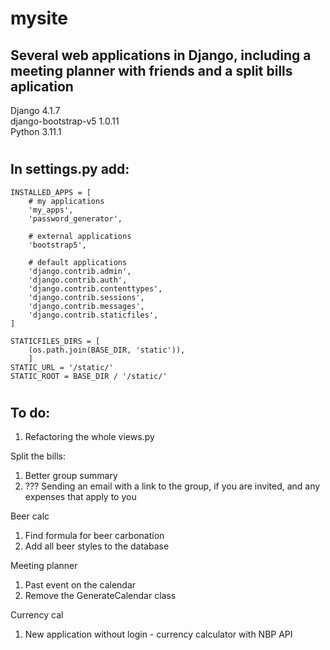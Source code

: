 # mysite
## Several web applications in Django, including a meeting planner with friends and a split bills aplication

Django 4.1.7  
django-bootstrap-v5 1.0.11  
Python 3.11.1  

#
## In settings.py add:
```
INSTALLED_APPS = [
    # my applications
    'my_apps',
    'password_generator',

    # external applications
    'bootstrap5',

    # default applications
    'django.contrib.admin',
    'django.contrib.auth',
    'django.contrib.contenttypes',
    'django.contrib.sessions',
    'django.contrib.messages',
    'django.contrib.staticfiles',
]

STATICFILES_DIRS = [
    (os.path.join(BASE_DIR, 'static')),
    ]
STATIC_URL = '/static/'
STATIC_ROOT = BASE_DIR / '/static/'
```

#
## To do:  
1. Refactoring the whole views.py

Split the bills:
1. Better group summary
1. ??? Sending an email with a link to the group, if you are invited, and any expenses that apply to you

Beer calc
1. Find formula for beer carbonation
1. Add all beer styles to the database

Meeting planner
1. Past event on the calendar
1. Remove the GenerateCalendar class

Currency cal
1. New application without login - currency calculator with NBP API
